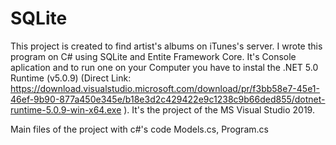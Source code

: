# SQLite
This project is created to find artist's albums on iTunes's server. 
I wrote this program on C# using SQLite and Entite Framework Core. 
It's Console aplication and to run one on your Computer you have to instal the .NET 5.0 Runtime (v5.0.9) 
(Direct Link: https://download.visualstudio.microsoft.com/download/pr/f3bb58e7-45e1-46ef-9b90-877a450e345e/b18e3d2c429422e9c1238c9b66ded855/dotnet-runtime-5.0.9-win-x64.exe ).
It's the project of the MS Visual Studio 2019.

Main files of the project with c#'s code Models.cs, Program.cs
